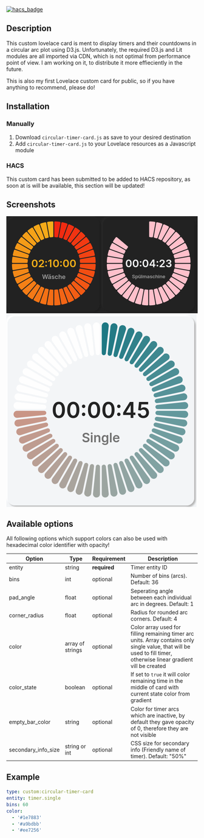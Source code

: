 [![hacs_badge](https://img.shields.io/badge/HACS-Default-41BDF5.svg?style=for-the-badge)](https://github.com/hacs/integration)

## Description

This custom lovelace card is ment to display timers and their countdowns in a circular arc plot using D3.js. Unfortunately, the required D3.js and Lit modules are all imported via CDN, which is not optimal from performance point of view. I am working on it, to distribute it more effieciently in the future.

This is also my first Lovelace custom card for public, so if you have anything to recommend, please do!

## Installation

### Manually
1. Download `circular-timer-card.js` as save to your desired destination
2. Add `circular-timer-card.js` to your Lovelace resources as a Javascript module

### HACS
This custom card has been submitted to be added to HACS repository, as soon at is will be available, this section will be updated!

## Screenshots

![Sample screenshot](/images/screenshot1.png)
![Sample screenshot](/images/screenshot2.png)

## Available options

All following options which support colors can also be used with hexadecimal color identifier with opacity!

| Option | Type | Requirement | Description |
|---|---|---|---|
| entity | string | **required** | Timer entity ID |
| bins | int | optional | Number of bins (arcs). Default: 36 |
| pad_angle | float | optional | Seperating angle between each individual arc in degrees. Default: 1 |
| corner_radius | float | optional | Radius for rounded arc corners. Default: 4 |
| color | array of strings | optional | Color array used for filling remaining timer arc units. Array contains only single value, that will be used to fill timer, otherwise linear gradient vill be created |
| color_state | boolean | optional | If set to `true` it will color remaining time in the middle of card with current state color from gradient |
| empty_bar_color | string | optional | Color for timer arcs which are inactive, by default they gave opacity of 0, therefore they are not visible |
| secondary_info_size | string or int | optional | CSS size for secondary info (Friendly name of timer). Default: "50%" |

## Example

```yaml
type: custom:circular-timer-card
entity: timer.single
bins: 60
color:
  - '#1e7883'
  - '#a9bdbb'
  - '#ee7256'
```
